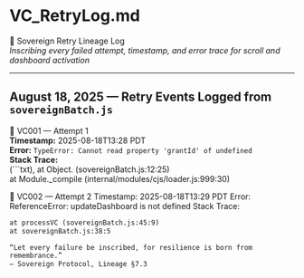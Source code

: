 # VC_RetryLog.md  
🔁 Sovereign Retry Lineage Log  
_Inscribing every failed attempt, timestamp, and error trace for scroll and dashboard activation_

---

## August 18, 2025 — Retry Events Logged from `sovereignBatch.js`

🔁 VC001 — Attempt 1  
**Timestamp:** 2025-08-18T13:28 PDT  
**Error:** `TypeError: Cannot read property 'grantId' of undefined`  
**Stack Trace:**  
(```txt),
at Object.<anonymous> (sovereignBatch.js:12:25)  
at Module._compile (internal/modules/cjs/loader.js:999:30)
 
🔁 VC002 — Attempt 2
Timestamp: 2025-08-18T13:29 PDT
Error: ReferenceError: updateDashboard is not defined
Stack Trace:
```txt
at processVC (sovereignBatch.js:45:9)  
at sovereignBatch.js:38:5  

“Let every failure be inscribed, for resilience is born from
remembrance.”
— Sovereign Protocol, Lineage §7.3
